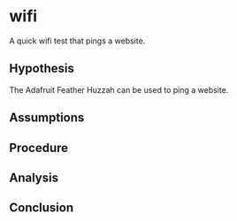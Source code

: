 # wifi

A quick wifi test that pings a website.

## Hypothesis

The Adafruit Feather Huzzah can be used to ping a website.

## Assumptions

## Procedure

## Analysis

## Conclusion
